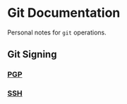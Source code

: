 # Git Documentation

Personal notes for ```git``` operations.

## Git Signing

### [PGP](https://git.jfalava.eu/jfalava/git-documentation/src/branch/main/pgp-signing.md)  

### [SSH](https://git.jfalava.eu/jfalava/git-documentation/src/branch/main/ssh-signing.md)
